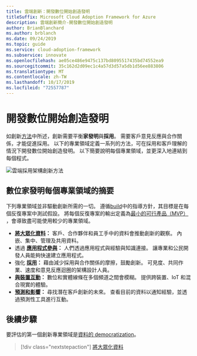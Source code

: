 ```yaml
---
title: 雲端創新：開發數位開始創造發明
titleSuffix: Microsoft Cloud Adoption Framework for Azure
description: 雲端創新簡介-開發數位開始創造發明
author: BrianBlanchard
ms.author: brblanch
ms.date: 09/24/2019
ms.topic: guide
ms.service: cloud-adoption-framework
ms.subservice: innovate
ms.openlocfilehash: ae05ce486e9475c137bd8095517435bd74552ea9
ms.sourcegitcommit: 35c162d2d09ec1c4a57d3d57a5db1d56ee883806
ms.translationtype: MT
ms.contentlocale: zh-TW
ms.lasthandoff: 10/17/2019
ms.locfileid: "72557787"
---
```

# <a name="developing-digital-inventions"></a>開發數位開始創造發明

如創新[方法](./index.md)中所述，創新需要平衡**家發明**與**採用**。 需要客戶意見反應與合作關係，才能促進採用。 以下的專業領域定義一系列的方法，可在採用和客戶理解的情況下開發數位開始創造發明。 以下簡要說明每個專業領域，並更深入地連結到每個程式。

![雲端採用架構創新方法](../../_images/innovate/innovate-methodology.png)

## <a name="summary-of-each-discipline-of-digital-invention"></a>數位家發明每個專業領域的摘要

下列專業領域並非驅動創新所需的一切。 遵循[build](./build.md)中的指導方針，其目標是在每個反復專案中測試假設。 將每個反復專案的輸出定義為[最小的可行產品（MVP）](./build.md#build-a-minimum-viable-product-mvp) ，會導致盡可能使用較少的專業領域。

- **[將大眾化資料](./data.md)：** 客戶、合作夥伴和員工手中的資料會推動創新的觀察。 內嵌、集中、管理及共用資料。
- 透過 **[應用程式參與](./apps.md)：** 人們透過應用程式與經驗與知識連接。 讓專業和公民開發人員能夠快速建立應用程式。
- 強化 **[採用](./ci-cd.md)：** 藉由減少採用與合作關係的摩擦，鼓勵創新。 可見度、共同作業、速度和意見反應迴圈的架構設計人員。
- **[與裝置互動](./devices.md)：** 數位和實體線條在多個頻道之間會模糊。 提供跨裝置、IoT 和混合現實的體驗。
- **[預測和影響](./predict.md)：** 尋找潛在客戶創新的未來。 查看目前的資料以通知經驗，並透過預測性工具進行互動。

## <a name="next-steps"></a>後續步驟

要評估的第一個創新專業領域是[資料的 democratization](./data.md)。

> [!div class="nextstepaction"]
> [將大眾化資料](./data.md)
